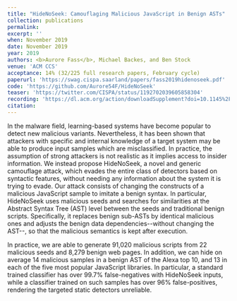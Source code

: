 ```yaml
---
title: "HideNoSeek: Camouflaging Malicious JavaScript in Benign ASTs"
collection: publications
permalink:
excerpt: ''
when: November 2019
date: November 2019
year: 2019
authors: <b>Aurore Fass</b>, Michael Backes, and Ben Stock
venue: 'ACM CCS'
acceptance: 14% (32/225 full research papers, February cycle)
paperurl: 'https://swag.cispa.saarland/papers/fass2019hidenoseek.pdf'
code: 'https://github.com/Aurore54F/HideNoSeek'
teaser: 'https://twitter.com/CISPA/status/1192702039605858304'
recording: 'https://dl.acm.org/action/downloadSupplement?doi=10.1145%2F3319535.3345656&file=p1899-fass.webm&download=true'
citation:
---
```

In the malware field, learning-based systems have become popular to detect new malicious variants. Nevertheless, it has been shown that attackers with specific and internal knowledge of a target system may be able to produce input samples which are misclassified. In practice, the assumption of strong attackers is not realistic as it implies access to insider information. We instead propose HideNoSeek, a novel and generic camouflage attack, which evades the entire class of detectors based on syntactic features, without needing any information about the system it is trying to evade. Our attack consists of changing the constructs of a malicious JavaScript sample to imitate a benign syntax. In particular, HideNoSeek uses malicious seeds and searches for similarities at the Abstract Syntax Tree (AST) level between the seeds and traditional benign scripts. Specifically, it replaces benign sub-ASTs by identical malicious ones and adjusts the benign data dependencies--without changing the AST--, so that the malicious semantics is kept after execution.

In practice, we are able to generate 91,020 malicious scripts from 22 malicious seeds and 8,279 benign web pages. In addition, we can hide on average 14 malicious samples in a benign AST of the Alexa top 10, and 13 in each of the five most popular JavaScript libraries. In particular, a standard trained classifier has over 99.7% false-negatives with HideNoSeek inputs, while a classifier trained on such samples has over 96% false-positives, rendering the targeted static detectors unreliable.

